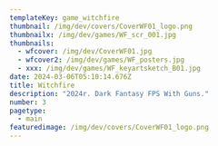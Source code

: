 ```yaml
---
templateKey: game_witchfire
thumbnail: /img/dev/covers/CoverWF01_logo.png
thumbnailx: /img/dev/games/WF_scr_001.jpg
thumbnails:
  - wfcover: /img/dev/CoverWF01.jpg
  - wfcover2: /img/dev/games/WF_posters.jpg
  - xxx: /img/dev/games/WF_keyartsketch_B01.jpg
date: 2024-03-06T05:10:14.676Z
title: Witchfire
description: "2024r. Dark Fantasy FPS With Guns."
number: 3
pagetype:
  - main
featuredimage: /img/dev/covers/CoverWF01_logo.png
---
```

